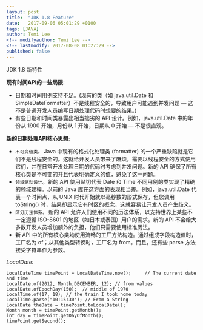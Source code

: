 ```yaml
---
layout: post
title:  "JDK 1.8 Feature"
date:   2017-09-06 05:01:29 +0100
tags: [JAVA]
author: Temi Lee
<!-- modifyauthor: Temi Lee -->
<!-- lastmodify: 2017-08-08 01:27:29 -->
published: false
---
```



JDK 1.8 新特性

**现有时间API的一些局限:**
- 日期和时间用例支持不足。(现有的类（如 java.util.Date 和 SimpleDateFormatter）不是线程安全的，导致用户可能遇到并发问题 — 这不是普通开发人员编写日期处理代码时想要的结果。)
- 有些日期和时间类暴露出相当拙劣的 API 设计。例如，java.util.Date 中的年份从 1900 开始，月份从 1 开始，日期从 0 开始 — 不是很直观。

**新的日期处理API核心思想:**
- `不可变值类。` Java 中现有的格式化处理类 (formatter) 的一个严重缺陷就是它们不是线程安全的。这就给开发人员带来了麻烦，需要以线程安全的方式使用它们，并在日常开发处理日期的代码时考虑到并发问题。新的 API 确保了所有核心类是不可变的并且代表明确定义的值，避免了这一问题。
- `领域驱动设计`。新的 API 使用贴切代表 Date 和 Time 不同用例的类实现了精确的领域建模。以前的 Java 库在这方面的表现相当差。例如，java.util.Date 代表一个时间点，从 UNIX 时代开始就以毫秒数的形式保存，但您调用 toString() 时，结果却显示它有时区的概念，这就容易让开发人员产生歧义。
- `区分历法体系。` 新的 API 允许人们使用不同的历法体系，以支持世界上某些不一定遵循 ISO-8601 的地区（如日本或泰国）用户的需求。新的 API 不会给大多数开发人员增加额外的负担，他们只需要使用标准历法。
- 新 API 中的所有核心类均使用流畅的工厂方法构造。通过组成字段构造值时，工厂名为 of；从其他类型转换时，工厂名为 from。而且，还有些 parse 方法接受字符串作为参数。

*LocalDate:*

    LocalDateTime timePoint = LocalDateTime.now();     // The current date and time
    LocalDate.of(2012, Month.DECEMBER, 12); // from values
    LocalDate.ofEpochDay(150);  // middle of 1970
    LocalTime.of(17, 18); // the train I took home today
    LocalTime.parse("10:15:30"); // From a String
    LocalDate theDate = timePoint.toLocalDate();
    Month month = timePoint.getMonth();
    int day = timePoint.getDayOfMonth();
    timePoint.getSecond();